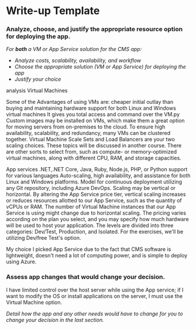 # Write-up Template

### Analyze, choose, and justify the appropriate resource option for deploying the app.

_For **both** a VM or App Service solution for the CMS app:_

- _Analyze costs, scalability, availability, and workflow_
- _Choose the appropriate solution (VM or App Service) for deploying the app_
- _Justify your choice_

analysis
Virtual Machines

Some of the Advantages of using VMs are:
cheaper initial outlay than buying and maintaining hardware
support for both Linux and Windows virtual machines
It gives you total access and command over the VM.py
Custom images may be installed on VMs, which make them a great option for moving servers from on-premises to the cloud.
To ensure high availability, scalability, and redundancy, many VMs can be clustered together. Virtual Machine Scale Sets and Load Balancers are your two scaling choices. These topics will be discussed in another course.
There are other sorts to select from, such as compute- or memory-optimized virtual machines, along with different CPU, RAM, and storage capacities.

App services
.NET,.NET Core, Java, Ruby, Node.js, PHP, or Python support for various languages
Auto-scaling, high availability, and assistance for both Linux and Windows platforms.
Model for continuous deployment utilizing any Git repository, including Azure DevOps.
Scaling may be vertical or horizontal. By altering the App Service price tier, vertical scaling increases or reduces resources allotted to our App Service, such as the quantity of vCPUs or RAM. The number of Virtual Machine instances that our App Service is using might change due to horizontal scaling.
The pricing varies according on the plan you select, and you may specify how much hardware will be used to host your application. The levels are divided into three categories: Dev/Test, Production, and Isolated. For the exercises, we'll be utilizing Dev/free Test's option.

My choice
I picked App Service due to the fact that CMS software is lightweight, doesn't need a lot of computing power, and is simple to deploy using Azure.

### Assess app changes that would change your decision.

I have limited control over the host server while using the App service; if I want to modify the OS or install applications on the server, I must use the Virtual Machine option.

_Detail how the app and any other needs would have to change for you to change your decision in the last section._
